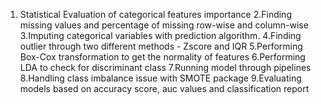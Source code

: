 1. Statistical Evaluation of categorical features importance
2.Finding missing values and percentage of missing row-wise and column-wise
3.Imputing categorical variables with prediction algorithm.
4.Finding outlier through two different methods - Zscore and IQR 
5.Performing Box-Cox transformation to get the normality of features
6.Performing LDA to check for discriminant class
7.Running model through pipelines
8.Handling class imbalance issue with SMOTE package 
9.Evaluating models based on accuracy score, auc values and classification report
